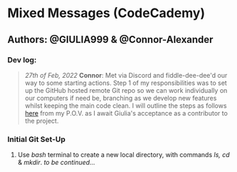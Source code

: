 Mixed Messages (CodeCademy)
=

Authors: @GIULIA999 & @Connor-Alexander
---

### Dev log:

> *27th of Feb, 2022*
>   **Connor**: Met via Discord and fiddle-dee-dee'd our way to some starting actions. Step 1 of my responsibilities was to set up the GitHub hosted remote Git repo so we can work individually on our computers if need be, branching as we develop new features whilst keeping the main code clean. I will outline the steps as follows [here](url) from my P.O.V. as I await Giulia's acceptance as a contributor to the project.

### Initial Git Set-Up

1. Use *bash* terminal to create a new local directory, with commands *ls, cd* & *mkdir*.
*to be continued...*
